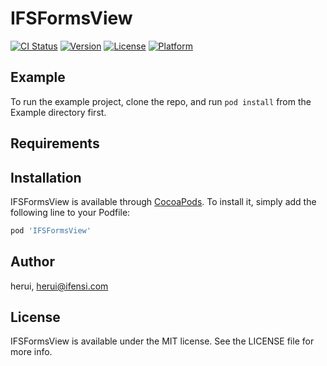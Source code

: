 # IFSFormsView

[![CI Status](https://img.shields.io/travis/786696937@qq.com/IFSFormsView.svg?style=flat)](https://travis-ci.org/786696937@qq.com/IFSFormsView)
[![Version](https://img.shields.io/cocoapods/v/IFSFormsView.svg?style=flat)](https://cocoapods.org/pods/IFSFormsView)
[![License](https://img.shields.io/cocoapods/l/IFSFormsView.svg?style=flat)](https://cocoapods.org/pods/IFSFormsView)
[![Platform](https://img.shields.io/cocoapods/p/IFSFormsView.svg?style=flat)](https://cocoapods.org/pods/IFSFormsView)

## Example

To run the example project, clone the repo, and run `pod install` from the Example directory first.

## Requirements

## Installation

IFSFormsView is available through [CocoaPods](https://cocoapods.org). To install
it, simply add the following line to your Podfile:

```ruby
pod 'IFSFormsView'
```

## Author

herui, herui@ifensi.com

## License

IFSFormsView is available under the MIT license. See the LICENSE file for more info.
